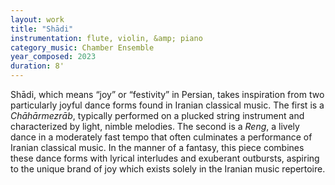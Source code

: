 ```yaml
---
layout: work
title: "Shādi"
instrumentation: flute, violin, &amp; piano
category_music: Chamber Ensemble
year_composed: 2023
duration: 8'
---
```

Shādi, which means “joy” or “festivity” in Persian, takes inspiration from two particularly joyful dance forms found in Iranian classical music. The first is a _Chāhārmezrāb_, typically performed on a plucked string instrument and characterized by light, nimble melodies. The second is a _Reng_, a lively dance in a moderately fast tempo that often culminates a performance of Iranian classical music. In the manner of a fantasy, this piece combines these dance forms with lyrical interludes and exuberant outbursts, aspiring to the unique brand of joy which exists solely in the Iranian music repertoire.